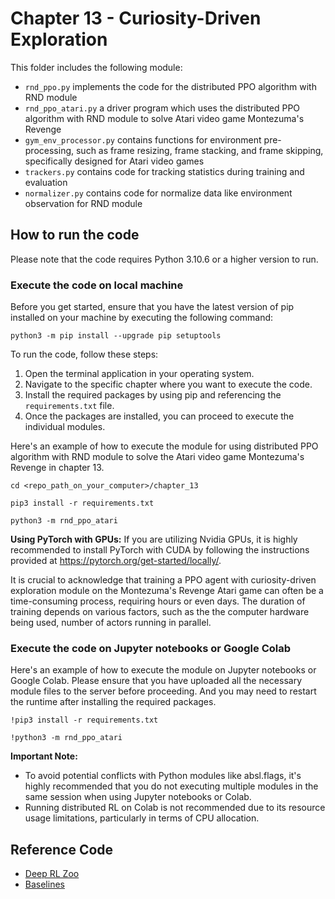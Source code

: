 # Chapter 13 - Curiosity-Driven Exploration

This folder includes the following module:
* `rnd_ppo.py` implements the code for the distributed PPO algorithm with RND module
* `rnd_ppo_atari.py` a driver program which uses the distributed PPO algorithm with RND module to solve Atari video game Montezuma's Revenge
* `gym_env_processor.py` contains functions for environment pre-processing, such as frame resizing, frame stacking, and frame skipping, specifically designed for Atari video games
* `trackers.py` contains code for tracking statistics during training and evaluation
* `normalizer.py` contains code for normalize data like environment observation for RND module



## How to run the code
Please note that the code requires Python 3.10.6 or a higher version to run.


### Execute the code on local machine
Before you get started, ensure that you have the latest version of pip installed on your machine by executing the following command:
```
python3 -m pip install --upgrade pip setuptools
```

To run the code, follow these steps:

1. Open the terminal application in your operating system.
2. Navigate to the specific chapter where you want to execute the code.
3. Install the required packages by using pip and referencing the `requirements.txt` file.
4. Once the packages are installed, you can proceed to execute the individual modules.


Here's an example of how to execute the module for using distributed PPO algorithm with RND module to solve the Atari video game Montezuma's Revenge in chapter 13.
```
cd <repo_path_on_your_computer>/chapter_13

pip3 install -r requirements.txt

python3 -m rnd_ppo_atari
```

**Using PyTorch with GPUs:**
If you are utilizing Nvidia GPUs, it is highly recommended to install PyTorch with CUDA by following the instructions provided at https://pytorch.org/get-started/locally/.

It is crucial to acknowledge that training a PPO agent with curiosity-driven exploration module on the Montezuma's Revenge Atari game can often be a time-consuming process, requiring hours or even days. The duration of training depends on various factors, such as the the computer hardware being used, number of actors running in parallel.


### Execute the code on Jupyter notebooks or Google Colab
Here's an example of how to execute the module on Jupyter notebooks or Google Colab. Please ensure that you have uploaded all the necessary module files to the server before proceeding. And you may need to restart the runtime after installing the required packages.
```
!pip3 install -r requirements.txt

!python3 -m rnd_ppo_atari
```

**Important Note:**
* To avoid potential conflicts with Python modules like absl.flags, it's highly recommended that you do not executing multiple modules in the same session when using Jupyter notebooks or Colab.
* Running distributed RL on Colab is not recommended due to its resource usage limitations, particularly in terms of CPU allocation.

## Reference Code
* [Deep RL Zoo](https://github.com/michaelnny/deep_rl_zoo)
* [Baselines](https://github.com/openai/baselines)